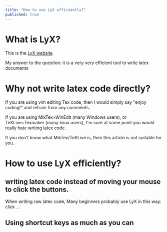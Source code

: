 ```yaml
---
title: "How to use LyX efficiently?"
published: true
---
```



# What is LyX?
This is the [LyX website](https://www.lyx.org/)

My answer to the question:
it is a very very efficient tool to write latex documents

# Why not write latex code directly?
If you are using vim editing Tex code, then I would simply say "enjoy coding!" and refrain from any comments.

If you are using MikTex+WinEdit (many Windows users), or TeXLive+Texmaker (many linux users), I'm sure at some point you would really hate writing latex code.

If you don't know what MikTex/TeXLive is, then this article is not suitable for you.

# How to use LyX efficiently?
## writing latex code instead of moving your mouse to click the buttons.
When writing raw latex code, 
Many beginners probably use LyX in this way:
click ...
## Using shortcut keys as much as you can
